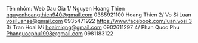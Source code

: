 Tên nhóm: Web Dau Gia
1/ Nguyen Hoang Thien
   nguyenhoangthien940@gmail.com
   0385921100
   Hoang Thien
2/ Vo Si Luan
   vosiluanse@gmail.com
   0935471922
   https://www.facebook.com/luan.vosi.3 
3/ Tran Hoai Mi
   hoaimiqng@gmail.com
   0902611297
4/ Phan Quoc Phu 
   Phanquocphu1998@gmail.com
   0981183122	
